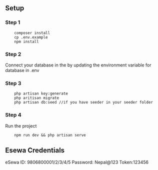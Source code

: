 ## Setup

### Step 1

```
    composer install
    cp .env.example
    npm install
```

### Step 2

Connect your database in the by updating the environment variable for database in .env

### Step 3

```
    php artisan key:generate
    php aritisan migrate
    php artisan db:seed //if you have seeder in your seeder folder
```

### Step 4

Run the project
```
    npm run dev && php artisan serve
```

## Esewa Credentials

eSewa ID: 9806800001/2/3/4/5
Password: Nepal@123
Token:123456